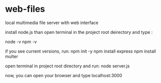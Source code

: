# web-files
local multimedia file server with web interface

install node.js
than open terminal in the project root deirectory and type :

  node -v
  npm -v

if you see current versions, run:
  npm init -y
  npm install express
  npm install multer

open terminal in project root directory and run:
  node server.js

now, you can open your browser and type localhost:3000

